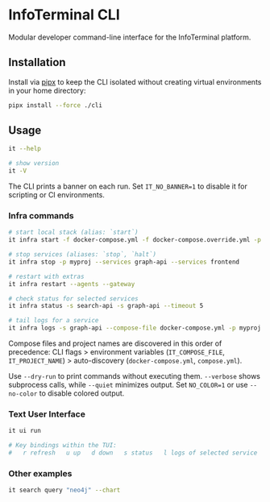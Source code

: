 # InfoTerminal CLI

Modular developer command-line interface for the InfoTerminal platform.

## Installation

Install via [pipx](https://pypa.github.io/pipx/) to keep the CLI isolated
without creating virtual environments in your home directory:

```bash
pipx install --force ./cli
```

## Usage

```bash
it --help

# show version
it -V
```

The CLI prints a banner on each run. Set `IT_NO_BANNER=1` to disable it
for scripting or CI environments.

### Infra commands

```bash
# start local stack (alias: `start`)
it infra start -f docker-compose.yml -f docker-compose.override.yml -p myproj -d

# stop services (aliases: `stop`, `halt`)
it infra stop -p myproj --services graph-api --services frontend

# restart with extras
it infra restart --agents --gateway

# check status for selected services
it infra status -s search-api -s graph-api --timeout 5

# tail logs for a service
it infra logs -s graph-api --compose-file docker-compose.yml -p myproj --follow
```

Compose files and project names are discovered in this order of precedence:
CLI flags > environment variables (`IT_COMPOSE_FILE`, `IT_PROJECT_NAME`) >
auto-discovery (`docker-compose.yml`, `compose.yml`).

Use `--dry-run` to print commands without executing them. `--verbose` shows
subprocess calls, while `--quiet` minimizes output. Set `NO_COLOR=1` or use
`--no-color` to disable colored output.

### Text User Interface

```bash
it ui run

# Key bindings within the TUI:
#   r refresh   u up   d down   s status   l logs of selected service
```

### Other examples

```bash
it search query "neo4j" --chart
```
